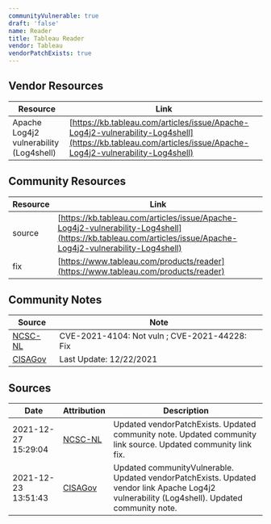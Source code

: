 ```yaml
---
communityVulnerable: true
draft: 'false'
name: Reader
title: Tableau Reader
vendor: Tableau
vendorPatchExists: true
---
```


## Vendor Resources
| Resource | Link |
| --- | --- |
| Apache Log4j2 vulnerability (Log4shell) | [https://kb.tableau.com/articles/issue/Apache-Log4j2-vulnerability-Log4shell](https://kb.tableau.com/articles/issue/Apache-Log4j2-vulnerability-Log4shell) |

## Community Resources
| Resource | Link |
| --- | --- |
| source | [https://kb.tableau.com/articles/issue/Apache-Log4j2-vulnerability-Log4shell](https://kb.tableau.com/articles/issue/Apache-Log4j2-vulnerability-Log4shell) |
| fix | [https://www.tableau.com/products/reader](https://www.tableau.com/products/reader) |

## Community Notes
| Source | Note |
| --- | --- |
| [NCSC-NL](https://github.com/NCSC-NL/log4shell/blob/main/software/README.md) | CVE-2021-4104: Not vuln ; CVE-2021-44228: Fix </ul> |
| [CISAGov](https://raw.githubusercontent.com/cisagov/log4j-affected-db/develop/README.md) | Last Update: 12/22/2021 |

## Sources
| Date | Attribution | Description |
| --- | --- | --- |
| 2021-12-27 15:29:04 | [NCSC-NL](https://github.com/NCSC-NL/log4shell/blob/main/software/README.md) | Updated vendorPatchExists. Updated community note. Updated community link source. Updated community link fix.  |
| 2021-12-23 13:51:43 | [CISAGov](https://raw.githubusercontent.com/cisagov/log4j-affected-db/develop/README.md) | Updated communityVulnerable. Updated vendorPatchExists. Updated vendor link Apache Log4j2 vulnerability (Log4shell). Updated community note.  |
